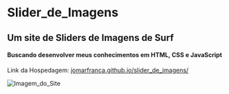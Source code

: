 # Slider_de_Imagens
## Um site de Sliders de Imagens de Surf

#### Buscando desenvolver meus conhecimentos em HTML, CSS e JavaScript

Link da Hospedagem: [jomarfranca.github.io/slider_de_imagens/](https://jomarfranca.github.io/Slider_de_Imagens/)

![Imagem_do_Site](https://github.com/Jomar777/Slider_de_Imagens/blob/master/Slider-Imagens.png)
